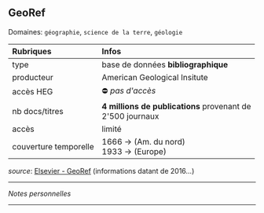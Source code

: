 ## GeoRef
Domaines: `géographie`, `science de la terre`, `géologie`

| Rubriques | Infos |
| :-------- | :---- |
| type | base de données **bibliographique** |
| producteur | American Geological Insitute |
| accès HEG | ⛔️ *pas d'accès* |
| nb docs/titres | **4 millions de publications** provenant de <br/>2'500 journaux |
| accès | limité |
| couverture temporelle | 1666 -> (Am. du nord) <br/>1933 -> (Europe) |

*source*: [Elsevier - GeoRef](https://www.elsevier.com/solutions/engineering-village/content/georef) (informations datant de 2016...)

---

*Notes personnelles*

---
